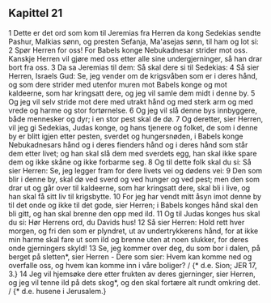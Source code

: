 ## Kapittel 21

1 Dette er det ord som kom til Jeremias fra Herren da kong Sedekias sendte Pashur, Malkias sønn, og presten Sefanja, Ma'asejas sønn, til ham og lot si:
2 Spør Herren for oss! For Babels konge Nebukadnesar strider mot oss. Kanskje Herren vil gjøre med oss etter alle sine undergjerninger, så han drar bort fra oss.
3 Da sa Jeremias til dem: Så skal dere si til Sedekias:
4 Så sier Herren, Israels Gud: Se, jeg vender om de krigsvåben som er i deres hånd, og som dere strider med utenfor muren mot Babels konge og mot kaldeerne, som har kringsatt dere, og jeg vil samle dem midt i denne by.
5 Og jeg vil selv stride mot dere med utrakt hånd og med sterk arm og med vrede og harme og stor fortørnelse.
6 Og jeg vil slå denne bys innbyggere, både mennesker og dyr; i en stor pest skal de dø.
7 Og deretter, sier Herren, vil jeg gi Sedekias, Judas konge, og hans tjenere og folket, de som i denne by er blitt igjen etter pesten, sverdet og hungersnøden, i Babels konge Nebukadnesars hånd og i deres fienders hånd og i deres hånd som står dem etter livet; og han skal slå dem med sverdets egg, han skal ikke spare dem og ikke skåne og ikke forbarme seg.
8 Og til dette folk skal du si: Så sier Herren: Se, jeg legger fram for dere livets vei og dødens vei:
9 Den som blir i denne by, skal dø ved sverd og ved hunger og ved pest; men den som drar ut og går over til kaldeerne, som har kringsatt dere, skal bli i live, og han skal få sitt liv til krigsbytte.
10 For jeg har vendt mitt åsyn imot denne by til det onde og ikke til det gode, sier Herren; i Babels konges hånd skal den bli gitt, og han skal brenne den opp med ild.
11 Og til Judas konges hus skal du si: Hør Herrens ord, du Davids hus!
12 Så sier Herren: Hold rett hver morgen, og fri den som er plyndret, ut av undertrykkerens hånd, for at ikke min harme skal fare ut som ild og brenne uten at noen slukker, for deres onde gjerningers skyld!
13 Se, jeg kommer over deg, du som bor i dalen, på berget på sletten*, sier Herren - Dere som sier: Hvem kan komme ned og overfalle oss, og hvem kan komme inn i våre boliger? / {* d.e. Sion; JER 17, 3.}
14 Jeg vil hjemsøke dere etter frukten av deres gjerninger, sier Herren, og jeg vil tenne ild på dets skog*, og den skal fortære alt rundt omkring det. / {* d.e. husene i Jerusalem.}
